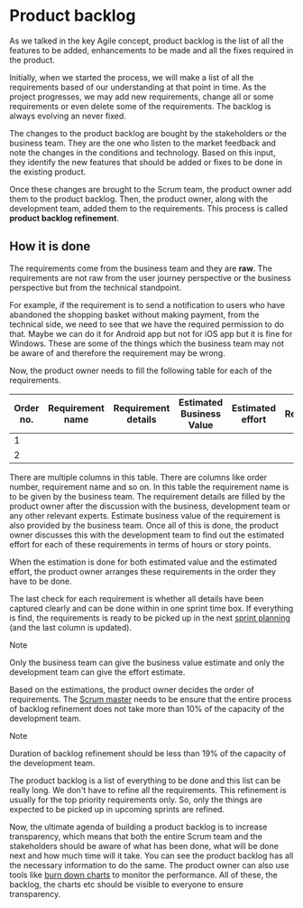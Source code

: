 # Product backlog

As we talked in the key Agile concept, product backlog is the list of all the features to be added, enhancements to be made and all the fixes required in the product.

Initially, when we started the process, we will make a list of all the requirements based of our understanding at that point in time. As the project progresses, we may add new requirements, change all or some requirements or even delete some of the requirements. The backlog is always evolving an never fixed.

The changes to the product backlog are bought by the stakeholders or the business team. They are the one who listen to the market feedback and note the changes in the conditions and technology. Based on this input, they identify the new features that should be added or fixes to be done in the existing product.

Once these changes are brought to the Scrum team, the product owner add them to the product backlog. Then, the product owner, along with the development team, added them to the requirements. This process is called **product backlog refinement**.

## How it is done

The requirements come from the business team and they are **raw**. The requirements are not raw from the user journey perspective or the business perspective but from the technical standpoint. 

For example, if the requirement is to send a notification to users who have abandoned the shopping basket without making payment, from the technical side, we need to see that we have the required permission to do that. Maybe we can do it for Android app but not for iOS app but it is fine for Windows. These are some of the things which the business team may not be aware of and therefore the requirement may be wrong.

Now, the product owner needs to fill the following table for each of the requirements.

| Order no. | Requirement name | Requirement details | Estimated Business Value | Estimated effort | Ready? |
|-----------|------------------|---------------------|--------------------------|------------------|--------|
| 1         |                  |                     |                          |                  |        |
| 2         |                  |                     |                          |                  |        |

There are multiple columns in this table. There are columns like order number, requirement name and so on. In this table the requirement name is to be given by the business team. The requirement details are filled by the product owner after the discussion with the business, development team or any other relevant experts. Estimate business value of the requirement is also provided by the business team. Once all of this is done, the product owner discusses this with the development team to find out the estimated effort for each of these requirements in terms of hours or story points.

When the estimation is done for both estimated value and the estimated effort, the product owner arranges these requirements in the order they have to be done.

The last check for each requirement is whether all details have been captured clearly and can be done within in one sprint time box. If everything is find, the requirements is ready to be picked up in the next [sprint planning](../scrum/sprint-planning.md) (and the last column is updated).

>[!NOTE]
> Only the business team can give the business value estimate and only the development team can give the effort estimate.

Based on the estimations, the product owner decides the order of requirements. The [Scrum master](../scrum/scrum-master.md) needs to be ensure that the entire process of backlog refinement does not take more than 10% of the capacity of the development team.

>[!NOTE]
> Duration of backlog refinement should be less than 19% of the capacity of the development team.

The product backlog is a list of everything to be done and this list can be really long. We don't have to refine all the requirements. This refinement is usually for the top priority requirements only. So, only the things are expected to be picked up in upcoming sprints are refined.

Now, the ultimate agenda of building a product backlog is to increase transparency, which means that both the entire Scrum team and the stakeholders should be aware of what has been done, what will be done next and how much time will it take. You can see the product backlog has all the necessary information to do the same. The product owner can also use tools like [burn down charts](../agile/burnchart.md) to monitor the performance. All of these, the backlog, the charts etc should be visible to everyone to ensure transparency.
